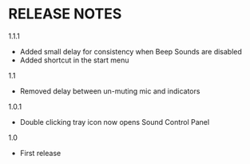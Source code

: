 RELEASE NOTES
=============

1.1.1
- Added small delay for consistency when Beep Sounds are disabled
- Added shortcut in the start menu

1.1
- Removed delay between un-muting mic and indicators

1.0.1
- Double clicking tray icon now opens Sound Control Panel

1.0
- First release
